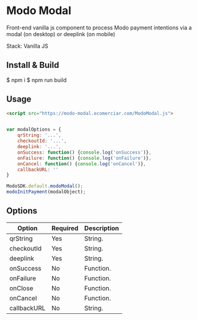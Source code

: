# Modo Modal

Front-end vanilla js component to process Modo payment intentions via a modal (on desktop) or deeplink (on mobile)

Stack: Vanilla JS

## Install & Build

$ npm i
$ npm run build

## Usage

```html
<script src="https://modo-modal.ecomerciar.com/ModoModal.js">
```

```js

var modalOptions = {
    qrString: '...',
    checkoutId: '...',
    deeplink: '...',
    onSuccess: function() {console.log('onSuccess')},
    onFailure: function() {console.log('onFailure')},
    onCancel: function() {console.log('onCancel')},
    callbackURL: ''
}

ModoSDK.default.modoModal();
modoInitPayment(modalObject);
```

## Options

|Option |Required  | Description|
--- | --- | ---
|qrString|Yes|String.|
|checkoutId|Yes|String.|
|deeplink|Yes|String.|
|onSuccess|No|Function.|
|onFailure|No|Function.|
|onClose|No|Function.|
|onCancel|No|Function.|
|callbackURL|No|String.|
